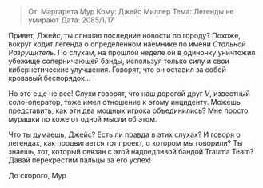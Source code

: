 > От: Маргарета Мур
> Кому: Джейс Миллер
> Тема: Легенды не умирают
> Дата: 2085/1/17

Привет, Джейс, ты слышал последние новости по городу? Похоже, вокруг ходит легенда о определенном наемнике по имени _Стальной Разрушитель_. По слухам, на прошлой неделе он в одиночку уничтожил убежище соперничающей банды, используя только силу и свои кибернетические улучшения. Говорят, что он оставил за собой кровавый беспорядок...

Но это еще не все! Слухи говорят, что наш дорогой друг _V_, известный соло-оператор, тоже имел отношение к этому инциденту. Можешь представить, как эти два мощных игрока объединились? Мне просто мурашки по коже от одной мысли об этом.

Что ты думаешь, Джейс? Есть ли правда в этих слухах? И говоря о легендах, как продвигается тот проект, о котором мы говорили? Ты знаешь, тот, который связан с этой надоедливой бандой Trauma Team? Давай перекрестим пальцы за его успех!

До скорого,
Мур
